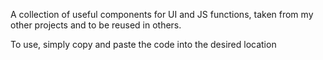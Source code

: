 A collection of useful components for UI and JS functions, taken from my other projects and to be reused in others.

To use, simply copy and paste the code into the desired location
